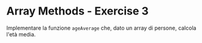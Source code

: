 # Array Methods - Exercise 3

Implementare la funzione `ageAverage` che, dato un array di persone, calcola l'età media.
